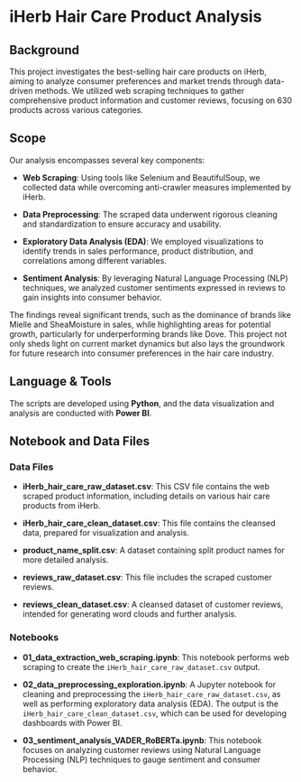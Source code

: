 # iHerb Hair Care Product Analysis

## Background
This project investigates the best-selling hair care products on iHerb, aiming to analyze consumer preferences and market trends through data-driven methods. We utilized web scraping techniques to gather comprehensive product information and customer reviews, focusing on 630 products across various categories.

## Scope
Our analysis encompasses several key components:

- **Web Scraping**: Using tools like Selenium and BeautifulSoup, we collected data while overcoming anti-crawler measures implemented by iHerb.
  
- **Data Preprocessing**: The scraped data underwent rigorous cleaning and standardization to ensure accuracy and usability.
  
- **Exploratory Data Analysis (EDA)**: We employed visualizations to identify trends in sales performance, product distribution, and correlations among different variables.
  
- **Sentiment Analysis**: By leveraging Natural Language Processing (NLP) techniques, we analyzed customer sentiments expressed in reviews to gain insights into consumer behavior.

The findings reveal significant trends, such as the dominance of brands like Mielle and SheaMoisture in sales, while highlighting areas for potential growth, particularly for underperforming brands like Dove. This project not only sheds light on current market dynamics but also lays the groundwork for future research into consumer preferences in the hair care industry.

## Language & Tools
The scripts are developed using **Python**, and the data visualization and analysis are conducted with **Power BI**.

## Notebook and Data Files

### Data Files
- **iHerb_hair_care_raw_dataset.csv**: This CSV file contains the web scraped product information, including details on various hair care products from iHerb.

- **iHerb_hair_care_clean_dataset.csv**: This file contains the cleansed data, prepared for visualization and analysis.

- **product_name_split.csv**: A dataset containing split product names for more detailed analysis.

- **reviews_raw_dataset.csv**: This file includes the scraped customer reviews.

- **reviews_clean_dataset.csv**: A cleansed dataset of customer reviews, intended for generating word clouds and further analysis.

### Notebooks
- **01_data_extraction_web_scraping.ipynb**: This notebook performs web scraping to create the `iHerb_hair_care_raw_dataset.csv` output.

- **02_data_preprocessing_exploration.ipynb**: A Jupyter notebook for cleaning and preprocessing the `iHerb_hair_care_raw_dataset.csv`, as well as performing exploratory data analysis (EDA). The output is the `iHerb_hair_care_clean_dataset.csv`, which can be used for developing dashboards with Power BI.

- **03_sentiment_analysis_VADER_RoBERTa.ipynb**: This notebook focuses on analyzing customer reviews using Natural Language Processing (NLP) techniques to gauge sentiment and consumer behavior.
